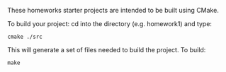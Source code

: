 These homeworks starter projects are intended to be built using CMake.

To build your project: cd into the directory (e.g. homework1) and type:

`cmake ./src`

This will generate a set of files needed to build the project. To build:

`make`
